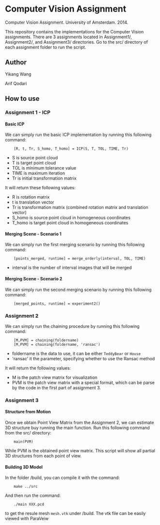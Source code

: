 Computer Vision Assignment
===========================

Computer Vision Assignment. University of Amsterdam. 2014.

This repository contains the implementations for the Computer Vision assignments. There are 3 assignments located in Assignment1/, Assignment2/, and Assignment3/ directories. Go to the src/ directory of each assignment folder to run the script.

## Author
Yikang Wang

Arif Qodari


How to use
--

### Assignment 1 - ICP

#### Basic ICP

We can simply run the basic ICP implementation by running this following command:

        [R, t, Tr, S_homo, T_homo] = ICP(S, T, TOL, TIME, Tr)

* S is source point cloud
* T is target point cloud
* TOL is minimum tolerance value
* TIME is maximum iteration
* Tr is initial transformation matrix

It will return these following values:

* R is rotation matrix
* t is translation vector
* Tr is transformation matrix (combined rotation matrix and translation vector)
* S_homo is source point cloud in homogeneous coordinates
* T_homo is target point cloud in homogeneous coordinates

#### Merging Scene - Scenario 1

We can simply run the first merging scenario by running this following command:

        [points_merged, runtime] = merge_orderly(interval, TOL, TIME)
        
* interval is the number of interval images that will be merged

#### Merging Scene - Scenario 2

We can simply run the second merging scenario by running this following command:

        [merged_points, runtime] = experiment2()

### Assignment 2

We can simply run the chaining procedure by running this following command:

        [M,PVM] = chaining(foldername)
        [M,PVM] = chaining(foldername, 'ransac')

* foldername is the data to use, it can be either ``TeddyBear`` or ``House``
* 'ransac' it the parameter, specifying whether to use the Ransac method

It will return the following values:
* M is the patch view matrix for visualization
* PVM is the patch view matrix with a special format, which can be parse by the code in the first part of assignment 3.

### Assignment 3

#### Structure from Motion

Once we obtain Point View Matrix from the Assignment 2, we can estimate 3D structure buy running the main function. Run this following command from the src/ directory:

        main(PVM)

While PVM is the obtained point view matrix. This script will show all  partial 3D structures from each point of view.

#### Building 3D Model

In the folder /build, you can compile it with the command:

        make ../src

And then run the command:

        ./main XXX.pcd

to get the resule mesh ``mesh.vtk`` under /build. The vtk file can be easily viewed with ParaVeiw
